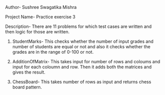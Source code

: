Author- Sushree Swagatika Mishra

Project Name- Practice exercise 3

Description- There are 11 problems for which test cases are written and then logic for those are written.

1. StudentMarks- 
		This checks whether the number of input grades and number of students are equal or not and also it checks whether the grades 			are in the range of 0-100 or not.

2. AdditionOfMatrix-
		This takes input for number of rows and coloums and input for each coloumn and row. Then it adds both the matrices and gives 			the result.

3. ChessBoard- 
		This takes number of rows as input and returns chess board pattern.
